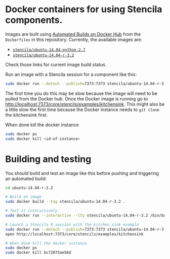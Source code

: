 # Docker containers for using Stencila components.

Images are built using [Automated Builds on Docker Hub](https://docs.docker.com/docker-hub/builds/) from the `Dockerfiles` in this repository. Currently, the available images are:

- [`stencila/ubuntu-14.04-python-2.7`](https://registry.hub.docker.com/u/stencila/ubuntu-14.04-python-2.7/)
- [`stencila/ubuntu-14.04-r-3.2`](https://registry.hub.docker.com/u/stencila/ubuntu-14.04-r-3.2/)

Check those links for current image build status. 

Run an image with a Stencila session for a component like this:

```sh
sudo docker run --detach --publish=7373:7373 stencila/ubuntu-14.04-r-3.2 stencila-r core/stencils/examples/kitchensink serve ...
```

The first time you do this may be slow because the image will need to be pulled from the Docker hub. Once the Docker image is running go to [http://localhost:7373/core/stencils/examples/kitchensink](). This might also be a little slow the first time because the Docker instance needs to `git clone` the kitchensink first.

When done kill the docker instance

```sh
sudo docker ps
sudo docker kill <id-of-instance>
```

# Building and testing

You should build and test an image like this before pushing and triggering an automated build:

```sh
cd ubuntu-14.04-r-3.2

# Build an image
sudo docker build --tag stencila/ubuntu-14.04-r-3.2 .

# Test it interactively
sudo docker run --interactive --tty stencila/ubuntu-14.04-r-3.2 /bin/bash

# Launch a Stencila R session with the kitchen sink example
sudo docker run --detach --publish=7373:7373 stencila/ubuntu-14.04-r-3.2 stencila-r core/stencils/examples/kitchensink serve ...
open http://localhost:7373/core/stencils/examples/kitchensink

# When done kill the docker instance
sudo docker ps
sudo docker kill bc72075ae56d
```
